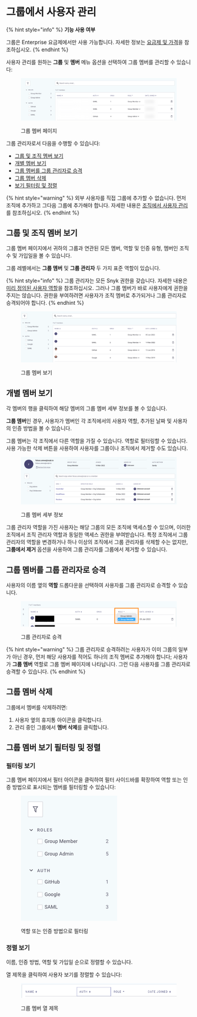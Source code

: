 # 그룹에서 사용자 관리

{% hint style="info" %}
**기능 사용 여부**

그룹은 Enterprise 요금제에서만 사용 가능합니다. 자세한 정보는 [요금제 및 가격](https://snyk.io/plans/)을 참조하십시오.
{% endhint %}

사용자 관리를 원하는 **그룹** 및 **멤버** 메뉴 옵션을 선택하여 그룹 멤버를 관리할 수 있습니다:

<figure><img src="../../../.gitbook/assets/snyk-group-member.png" alt="그룹 멤버 관리 인터페이스"><figcaption><p>그룹 멤버 페이지</p></figcaption></figure>

그룹 관리자로서 다음을 수행할 수 있습니다:

* [그룹 및 조직 멤버 보기](manage-users-in-a-group.md#view-group-and-organization-members)
* [개별 멤버 보기](manage-users-in-a-group.md#view-individual-members)
* [그룹 멤버를 그룹 관리자로 승격](manage-users-in-a-group.md#promote-a-group-member-to-a-group-admin)
* [그룹 멤버 삭제](manage-users-in-a-group.md#delete-group-members)
* [보기 필터링 및 정렬](manage-users-in-a-group.md#filter-and-sort-views-of-group-members)

{% hint style="warning" %}
외부 사용자를 직접 그룹에 추가할 수 없습니다. 먼저 조직에 추가하고 그다음 그룹에 추가해야 합니다. 자세한 내용은 [조직에서 사용자 관리](../organizations/manage-users-in-organizations.md)를 참조하십시오.
{% endhint %}

## 그룹 및 조직 멤버 보기

그룹 멤버 페이지에서 귀하의 그룹과 연관된 모든 멤버, 역할 및 인증 유형, 멤버인 조직 수 및 가입일을 볼 수 있습니다.

그룹 레벨에서는 **그룹 멤버** 및 **그룹 관리자** 두 가지 표준 역할이 있습니다.

{% hint style="info" %}
그룹 관리자는 모든 Snyk 권한을 갖습니다. 자세한 내용은 [미리 정의된 사용자 역할](../../user-roles/pre-defined-roles.md)을 참조하십시오. 그러나 그룹 멤버가 바로 사용자에게 권한을 주지는 않습니다. 권한을 부여하려면 사용자가 조직 멤버로 추가되거나 그룹 관리자로 승격되어야 합니다.
{% endhint %}

<figure><img src="../../../.gitbook/assets/image (250) (1).png" alt="그룹 멤버 보기"><figcaption><p>그룹 멤버 보기</p></figcaption></figure>

## 개별 멤버 보기

각 멤버의 행을 클릭하여 해당 멤버의 그룹 멤버 세부 정보를 볼 수 있습니다.

**그룹 멤버**인 경우, 사용자가 멤버인 각 조직에서의 사용자 역할, 추가된 날짜 및 사용자의 인증 방법을 볼 수 있습니다.

그룹 멤버는 각 조직에서 다른 역할을 가질 수 있습니다. 역할로 필터링할 수 있습니다. 사용 가능한 삭제 버튼을 사용하여 사용자를 그룹이나 조직에서 제거할 수도 있습니다.

<figure><img src="../../../.gitbook/assets/image (19) (2) (1).png" alt="그룹 멤버 세부 정보"><figcaption><p>그룹 멤버 세부 정보</p></figcaption></figure>

그룹 관리자 역할을 가진 사용자는 해당 그룹의 모든 조직에 액세스할 수 있으며, 이러한 조직에서 조직 관리자 역할과 동일한 액세스 권한을 부여받습니다. 특정 조직에서 그룹 관리자의 역할을 변경하거나 하나 이상의 조직에서 그룹 관리자를 삭제할 수는 없지만, **그룹에서 제거** 옵션을 사용하여 그룹 관리자를 그룹에서 제거할 수 있습니다.

## 그룹 멤버를 그룹 관리자로 승격

사용자의 이름 옆의 **역할** 드롭다운을 선택하여 사용자를 그룹 관리자로 승격할 수 있습니다.

<figure><img src="../../../.gitbook/assets/Screenshot 2022-08-09 at 12.40.00.png" alt="그룹 관리자로 승격"><figcaption><p>그룹 관리자로 승격</p></figcaption></figure>

{% hint style="warning" %}
그룹 관리자로 승격하려는 사용자가 이미 그룹의 일부가 아닌 경우, 먼저 해당 사용자를 적어도 하나의 조직 멤버로 추가해야 합니다; 사용자가 **그룹 멤버** 역할로 그룹 멤버 페이지에 나타납니다. 그런 다음 사용자를 그룹 관리자로 승격할 수 있습니다.
{% endhint %}

## 그룹 멤버 삭제

그룹에서 멤버를 삭제하려면:

1. 사용자 옆의 휴지통 아이콘을 클릭합니다.
2. 관리 중인 그룹에서 **멤버 삭제**를 클릭합니다.

## 그룹 멤버 보기 필터링 및 정렬

### 필터링 보기

그룹 멤버 페이지에서 필터 아이콘을 클릭하여 필터 사이드바를 확장하여 역할 또는 인증 방법으로 표시되는 멤버를 필터링할 수 있습니다:

<figure><img src="../../../.gitbook/assets/Screenshot 2022-04-26 at 06.33.04.png" alt="역할 또는 인증 방법으로 필터링"><figcaption><p>역할 또는 인증 방법으로 필터링</p></figcaption></figure>

### 정렬 보기

이름, 인증 방법, 역할 및 가입일 순으로 정렬할 수 있습니다.

열 제목을 클릭하여 사용자 보기를 정렬할 수 있습니다:

<figure><img src="../../../.gitbook/assets/Screenshot 2022-03-11 at 09.01.07.png" alt="그룹 멤버 열 제목"><figcaption><p>그룹 멤버 열 제목</p></figcaption></figure>


